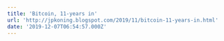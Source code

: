 ```yaml
---
title: 'Bitcoin, 11-years in'
url: 'http://jpkoning.blogspot.com/2019/11/bitcoin-11-years-in.html'
date: '2019-12-07T06:54:57.000Z'
---
```

